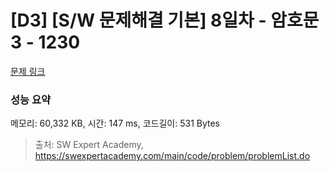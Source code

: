 # [D3] [S/W 문제해결 기본] 8일차 - 암호문3 - 1230 

[문제 링크](https://swexpertacademy.com/main/code/problem/problemDetail.do?contestProbId=AV14zIwqAHwCFAYD) 

### 성능 요약

메모리: 60,332 KB, 시간: 147 ms, 코드길이: 531 Bytes



> 출처: SW Expert Academy, https://swexpertacademy.com/main/code/problem/problemList.do